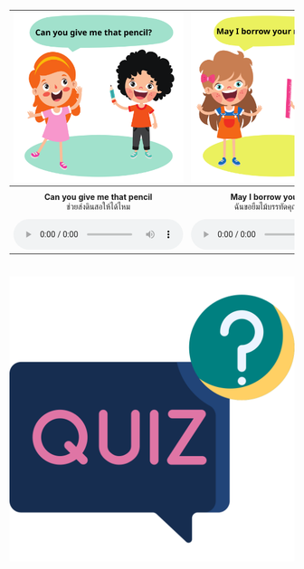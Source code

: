 <div class="carrousel">


|![](/media/img/Requesting/Can&#x20;you&#x20;give&#x20;me&#x20;that&#x20;pencil.svg)|![](/media/img/Requesting/May&#x20;I&#x20;borrow&#x20;your&#x20;ruler.svg)|![](/media/img/Requesting/Would&#x20;you&#x20;please&#x20;help&#x20;me&#x20;carry&#x20;this&#x20;book.svg)|![](/media/img/Requesting/Can&#x20;you&#x20;help&#x20;me.svg)|![](/media/img/Requesting/Would&#x20;you&#x20;mind&#x20;opening&#x20;the&#x20;window&#x20;for&#x20;me.svg)|![](/media/img/Requesting/No&#x20;problem.svg)|![](/media/img/Requesting/Of&#x20;course.svg)|![](/media/img/Requesting/Certainly.svg)|![](/media/img/Requesting/All&#x20;right.svg)|![](/media/img/Requesting/I'm&#x20;really&#x20;sorry.svg)|![](/media/img/Requesting/I'm&#x20;sorry&#x20;I'm&#x20;afraid&#x20;I&#x20;can't.svg)|![](/media/img/Requesting/I'm&#x20;afraid&#x20;not.svg)|
| :----: | :----: | :----: | :----: | :----: | :----: | :----: | :----: | :----: | :----: | :----: | :----: |
|**Can you give me that pencil**<br>ช่วยส่งดินสอให้ได้ไหม|**May I borrow your ruler**<br>ฉันขอยืมไม้บรรทัดคุณได้ไหม|**Would you please help me carry this book**<br>กรุณาช่วยถือหนังสือเล่มนี้ให้หน่อยได้ไหม|**Can you help me**<br>คุณพอจะช่วยอะไรฉันได้ไหม|**Would you mind opening the window for me**<br>please|**No problem**<br>ไม่มีปัญหา|**Of course**<br>แน่นอน|**Certainly**<br>แน่นอน|**All right**<br>ได้เลย|**I'm really sorry**<br>ฉันขอโทษจริงๆ|**I'm sorry I'm afraid I can't**<br>ฉันขอโทษ ฉันเกรงว่าฉันทําไม่ได้|**I'm afraid not**<br>ฉันเกรงว่าจะไม่ได้|
|![](/media/audio/Can&#x20;you&#x20;give&#x20;me&#x20;that&#x20;pencil.mp3)|![](/media/audio/May&#x20;I&#x20;borrow&#x20;your&#x20;ruler.mp3)|![](/media/audio/Would&#x20;you&#x20;please&#x20;help&#x20;me&#x20;carry&#x20;this&#x20;book.mp3)|![](/media/audio/Can&#x20;you&#x20;help&#x20;me.mp3)|![](/media/audio/Would&#x20;you&#x20;mind&#x20;opening&#x20;the&#x20;window&#x20;for&#x20;me.mp3)|![](/media/audio/No&#x20;problem.mp3)|![](/media/audio/Of&#x20;course.mp3)|![](/media/audio/Certainly.mp3)|![](/media/audio/All&#x20;right.mp3)|![](/media/audio/I'm&#x20;really&#x20;sorry.mp3)|![](/media/audio/I'm&#x20;sorry&#x20;I'm&#x20;afraid&#x20;I&#x20;can't.mp3)|![](/media/audio/I'm&#x20;afraid&#x20;not.mp3)|

</div>



# ![icon](/media/icons/quiz.svg) 

